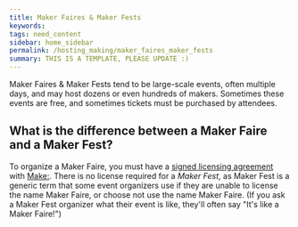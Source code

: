 ```yaml
---
title: Maker Faires & Maker Fests
keywords: 
tags: need_content
sidebar: home_sidebar
permalink: /hosting_making/maker_faires_maker_fests
summary: THIS IS A TEMPLATE, PLEASE UPDATE :)
---
```


Maker Faires & Maker Fests tend to be large-scale events, often multiple days, and may host dozens or even hundreds of makers. Sometimes these events are free, and sometimes tickets must be purchased by attendees.

## What is the difference between a Maker Faire and a Maker Fest?

To organize a Maker Faire, you must have a [signed licensing agreement](https://makerfaire.com/global/guidelines/) with [Make:](https://make.co/). There is no license required for a _Maker Fest_, as Maker Fest is a generic term that some event organizers use if they are unable to license the name Maker Faire, or choose not use the name Maker Faire. (If you ask a Maker Fest organizer what their event is like, they'll often say "It's like a Maker Faire!")


